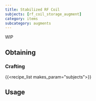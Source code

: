 ```yaml
---
title: Stabilized RF Coil
subjects: [rf_coil_storage_augment]
category: items
subcategory: augments
---
```


WIP

Obtaining
---------

### Crafting
{{<recipe_list makes_param="subjects">}}

Usage
-----
